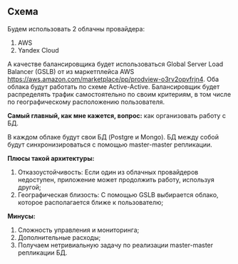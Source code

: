 ## Схема

Будем использовать 2 облачны провайдера:

1. AWS 
2. Yandex Cloud

А качестве балансировщика будет использоваться Global Server Load Balancer (GSLB) от из маркетплейса AWS https://aws.amazon.com/marketplace/pp/prodview-o3rv2opvfrjn4. 
Оба облака будут работать по схеме Active-Active. Балансировщик будет распределять трафик самостоятельно по своим критериям, в том числе по географическому расположению пользователя.

**Самый главный, как мне кажется, вопрос:** как организовать работу с БД.

В каждом облаке будут свои БД (Postgre и Mongo).
БД между собой будут синхронизироваться с помощью master-master репликации.


**Плюсы такой архитектуры:**

1. Отказоустойчивость: Если один из облачных провайдеров недоступен, приложение может продолжить работу, используя другой;
2. Географическая близость: С помощью GSLB выбирается облако, которое располагается ближе к пользователю;

**Минусы:**

1. Сложность управления и мониторинга;
2. Дополнительные расходы;
3. Получаем нетривиальную задачу по реализации master-master репликации БД.
